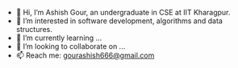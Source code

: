 - 👋 Hi, I’m Ashish Gour, an undergraduate in CSE at IIT Kharagpur. 
- 👀 I’m interested in software development, algorithms and data structures.
- 🌱 I’m currently learning ...
- 💞️ I’m looking to collaborate on ...
- 📫 Reach me: gourashish666@gmail.com 
